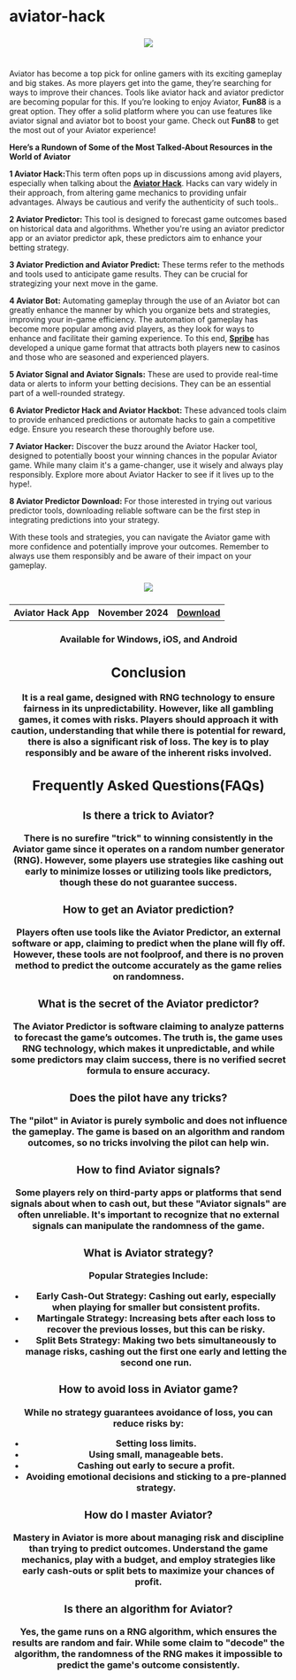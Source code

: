 # aviator-hack
<h3 align=center>
<img src='https://fun88-blog.gumlet.io/blog/wp-content/uploads/2023/12/Online-Aviator-Game-Hack.gif'>
</h3>
<h3 align=center>
<table align=center> <tr>
</tr></table></h3> 
<p>Aviator has become a top pick for online gamers with its exciting gameplay and big stakes. As more players get into the game, they’re searching for ways to improve their chances. Tools like aviator hack and aviator predictor are becoming popular for this. If you’re looking to enjoy Aviator, <b>Fun88</b> is a great option. They offer a solid platform where you can use features like aviator signal and aviator bot to boost your game. Check out <b>Fun88</b> to get the most out of your Aviator experience! 

<b>Here’s a Rundown of Some of the Most Talked-About Resources in the World of Aviator</b>

<b>1 Aviator Hack:</b>This term often pops up in discussions among avid players, especially when talking about the <a href="https://link.fun88-india.com/aviator-game-hacks"><b>Aviator Hack</b></a>. Hacks can vary widely in their approach, from altering game mechanics to providing unfair advantages. Always be cautious and verify the authenticity of such tools..

<b>2 Aviator Predictor:</b> This tool is designed to forecast game outcomes based on historical data and algorithms. Whether you're using an aviator predictor app or an aviator predictor apk, these predictors aim to enhance your betting strategy.

<b>3 Aviator Prediction and Aviator Predict:</b> These terms refer to the methods and tools used to anticipate game results. They can be crucial for strategizing your next move in the game.

<b>4 Aviator Bot:</b> Automating gameplay through the use of an Aviator bot can greatly enhance the manner by which you organize bets and strategies, improving your in-game efficiency. The automation of gameplay has become more popular among avid players, as they look for ways to enhance and facilitate their gaming experience. To this end, <a href="https://link.fun88-india.com/fun88-spribe"><b>Spribe</b></a> has developed a unique game format that attracts both players new to casinos and those who are seasoned and experienced players.

<b>5 Aviator Signal and Aviator Signals:</b> These are used to provide real-time data or alerts to inform your betting decisions. They can be an essential part of a well-rounded strategy.

<b>6 Aviator Predictor Hack and Aviator Hackbot:</b> These advanced tools claim to provide enhanced predictions or automate hacks to gain a competitive edge. Ensure you research these thoroughly before use.

<b>7 Aviator Hacker:</b> Discover the buzz around the Aviator Hacker tool, designed to potentially boost your winning chances in the popular Aviator game. While many claim it's a game-changer, use it wisely and always play responsibly. Explore more about Aviator Hacker to see if it lives up to the hype!.

<b>8 Aviator Predictor Download:</b> For those interested in trying out various predictor tools, downloading reliable software can be the first step in integrating predictions into your strategy.

With these tools and strategies, you can navigate the Aviator game with more confidence and potentially improve your outcomes. Remember to always use them responsibly and be aware of their impact on your gameplay.</p>

<h3 align=center>
<img src='https://images.dwncdn.net/images/t_app-cover-m,f_auto/p/ec362cf0-d901-4ec0-b3c5-3b908efd3695/533485820/aviator-hack-aviator-signal-screenshot'>
</h3>
<h3 align=center>
<table align=center> <tr>
      <th scope="col">Aviator Hack App</th>
      <th scope="col">November 2024</th>
  <th scope="col"><a href='https://link.fun88-india.com/fun88-app'>Download</th>
 </tr><table/>
<h4 align=center>Available for Windows, iOS, and Android

<h2>Conclusion</h2>
 It is a real game, designed with RNG technology to ensure fairness in its unpredictability. However, like all gambling games, it comes with risks. Players should approach it with caution, understanding that while there is potential for reward, there is also a significant risk of loss. The key is to play responsibly and be aware of the inherent risks involved.

<h2>Frequently Asked Questions(FAQs)</h2>

<h3>Is there a trick to Aviator?</h3>

There is no surefire "trick" to winning consistently in the Aviator game since it operates on a random number generator (RNG). However, some players use strategies like cashing out early to minimize losses or utilizing tools like predictors, though these do not guarantee success.

<h3>How to get an Aviator prediction?</h3>

Players often use tools like the Aviator Predictor, an external software or app, claiming to predict when the plane will fly off. However, these tools are not foolproof, and there is no proven method to predict the outcome accurately as the game relies on randomness.

<h3>What is the secret of the Aviator predictor?</h3>

The Aviator Predictor is software claiming to analyze patterns to forecast the game’s outcomes. The truth is, the game uses RNG technology, which makes it unpredictable, and while some predictors may claim success, there is no verified secret formula to ensure accuracy.

<h3>Does the pilot have any tricks?</h3>

The "pilot" in Aviator is purely symbolic and does not influence the gameplay. The game is based on an algorithm and random outcomes, so no tricks involving the pilot can help win.

<h3>How to find Aviator signals?</h3>

Some players rely on third-party apps or platforms that send signals about when to cash out, but these "Aviator signals" are often unreliable. It's important to recognize that no external signals can manipulate the randomness of the game.

<h3>What is Aviator strategy?</h3>

<b>Popular Strategies Include:</b>

<ul>
 <li><b>Early Cash-Out Strategy:</b> Cashing out early, especially when playing for smaller but consistent profits.</li>
 <li><b>Martingale Strategy:</b> Increasing bets after each loss to recover the previous losses, but this can be risky.</li>
 <li><b>Split Bets Strategy:</b> Making two bets simultaneously to manage risks, cashing out the first one early and letting the second one run.</li>
</ul>
      
<h3>How to avoid loss in Aviator game?</h3>

While no strategy guarantees avoidance of loss, you can reduce risks by:

<ul>
  <li>Setting loss limits.</li>
  <li>Using small, manageable bets.</li>
<li>Cashing out early to secure a profit.</li>
<li>Avoiding emotional decisions and sticking to a pre-planned strategy.</li>
</ul>

<h3>How do I master Aviator?</h3>

Mastery in Aviator is more about managing risk and discipline than trying to predict outcomes. Understand the game mechanics, play with a budget, and employ strategies like early cash-outs or split bets to maximize your chances of profit.

<h3>Is there an algorithm for Aviator?</h3>

Yes, the game runs on a RNG algorithm, which ensures the results are random and fair. While some claim to "decode" the algorithm, the randomness of the RNG makes it impossible to predict the game's outcome consistently.

 
